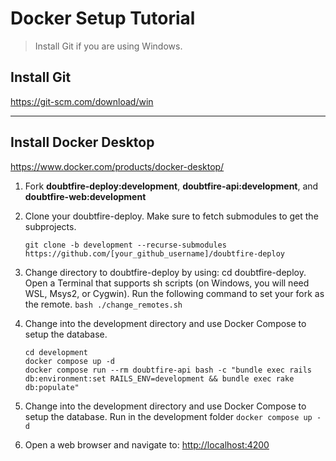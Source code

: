 # Docker Setup Tutorial

> Install Git if you are using Windows.

## Install Git

<https://git-scm.com/download/win>

---

## Install Docker Desktop

<https://www.docker.com/products/docker-desktop/>

1. Fork **doubtfire-deploy:development**, **doubtfire-api:development**, and
   **doubtfire-web:development**
2. Clone your doubtfire-deploy. Make sure to fetch submodules to get the subprojects.

   ```shell
   git clone -b development --recurse-submodules https://github.com/[your_github_username]/doubtfire-deploy
   ```

3. Change directory to doubtfire-deploy by using: cd doubtfire-deploy. Open a Terminal that supports
   sh scripts (on Windows, you will need WSL, Msys2, or Cygwin). Run the following command to set
   your fork as the remote. `bash ./change_remotes.sh`

4. Change into the development directory and use Docker Compose to setup the database.

   ```shell
   cd development
   docker compose up -d
   docker compose run --rm doubtfire-api bash -c "bundle exec rails db:environment:set RAILS_ENV=development && bundle exec rake db:populate"
   ```

5. Change into the development directory and use Docker Compose to setup the database. Run in the
   development folder `docker compose up -d`

6. Open a web browser and navigate to: <http://localhost:4200>
